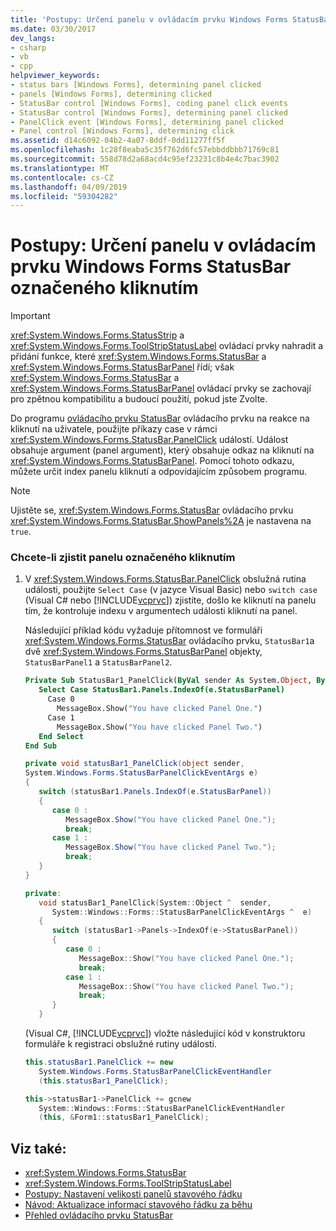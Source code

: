 ```yaml
---
title: 'Postupy: Určení panelu v ovládacím prvku Windows Forms StatusBar označeného kliknutím'
ms.date: 03/30/2017
dev_langs:
- csharp
- vb
- cpp
helpviewer_keywords:
- status bars [Windows Forms], determining panel clicked
- panels [Windows Forms], determining clicked
- StatusBar control [Windows Forms], coding panel click events
- StatusBar control [Windows Forms], determining panel clicked
- PanelClick event [Windows Forms], determining panel clicked
- Panel control [Windows Forms], determining click
ms.assetid: d14c6092-04b2-4a07-8ddf-0dd11277ff5f
ms.openlocfilehash: 1c28f8eaba5c35f762d6fc57ebbddbbb71769c81
ms.sourcegitcommit: 558d78d2a68acd4c95ef23231c8b4e4c7bac3902
ms.translationtype: MT
ms.contentlocale: cs-CZ
ms.lasthandoff: 04/09/2019
ms.locfileid: "59304282"
---
```

# <a name="how-to-determine-which-panel-in-the-windows-forms-statusbar-control-was-clicked"></a>Postupy: Určení panelu v ovládacím prvku Windows Forms StatusBar označeného kliknutím
> [!IMPORTANT]
>  <xref:System.Windows.Forms.StatusStrip> a <xref:System.Windows.Forms.ToolStripStatusLabel> ovládací prvky nahradit a přidání funkce, které <xref:System.Windows.Forms.StatusBar> a <xref:System.Windows.Forms.StatusBarPanel> řídí; však <xref:System.Windows.Forms.StatusBar> a <xref:System.Windows.Forms.StatusBarPanel> ovládací prvky se zachovají pro zpětnou kompatibilitu a budoucí použití, pokud jste Zvolte.  
  
 Do programu [ovládacího prvku StatusBar](statusbar-control-windows-forms.md) ovládacího prvku na reakce na kliknutí na uživatele, použijte příkazy case v rámci <xref:System.Windows.Forms.StatusBar.PanelClick> událostí. Událost obsahuje argument (panel argument), který obsahuje odkaz na kliknutí na <xref:System.Windows.Forms.StatusBarPanel>. Pomocí tohoto odkazu, můžete určit index panelu kliknutí a odpovídajícím způsobem programu.  
  
> [!NOTE]
>  Ujistěte se, <xref:System.Windows.Forms.StatusBar> ovládacího prvku <xref:System.Windows.Forms.StatusBar.ShowPanels%2A> je nastavena na `true`.  
  
### <a name="to-determine-which-panel-was-clicked"></a>Chcete-li zjistit panelu označeného kliknutím  
  
1. V <xref:System.Windows.Forms.StatusBar.PanelClick> obslužná rutina události, použijte `Select Case` (v jazyce Visual Basic) nebo `switch case` (Visual C# nebo [!INCLUDE[vcprvc](../../../../includes/vcprvc-md.md)]) zjistíte, došlo ke kliknutí na panelu tím, že kontroluje indexu v argumentech události kliknutí na panel.  
  
     Následující příklad kódu vyžaduje přítomnost ve formuláři <xref:System.Windows.Forms.StatusBar> ovládacího prvku, `StatusBar1`a dvě <xref:System.Windows.Forms.StatusBarPanel> objekty, `StatusBarPanel1` a `StatusBarPanel2`.  
  
    ```vb  
    Private Sub StatusBar1_PanelClick(ByVal sender As System.Object, ByVal e As System.Windows.Forms.StatusBarPanelClickEventArgs) Handles StatusBar1.PanelClick  
       Select Case StatusBar1.Panels.IndexOf(e.StatusBarPanel)  
         Case 0  
           MessageBox.Show("You have clicked Panel One.")  
         Case 1  
           MessageBox.Show("You have clicked Panel Two.")  
       End Select  
    End Sub  
    ```  
  
    ```csharp  
    private void statusBar1_PanelClick(object sender,   
    System.Windows.Forms.StatusBarPanelClickEventArgs e)  
    {  
       switch (statusBar1.Panels.IndexOf(e.StatusBarPanel))  
       {  
          case 0 :  
             MessageBox.Show("You have clicked Panel One.");  
             break;  
          case 1 :  
             MessageBox.Show("You have clicked Panel Two.");  
             break;  
       }  
    }  
    ```  
  
    ```cpp  
    private:  
       void statusBar1_PanelClick(System::Object ^  sender,  
          System::Windows::Forms::StatusBarPanelClickEventArgs ^  e)  
       {  
          switch (statusBar1->Panels->IndexOf(e->StatusBarPanel))  
          {  
             case 0 :  
                MessageBox::Show("You have clicked Panel One.");  
                break;  
             case 1 :  
                MessageBox::Show("You have clicked Panel Two.");  
                break;  
          }  
       }  
    ```  
  
     (Visual C#, [!INCLUDE[vcprvc](../../../../includes/vcprvc-md.md)]) vložte následující kód v konstruktoru formuláře k registraci obslužné rutiny události.  
  
    ```csharp  
    this.statusBar1.PanelClick += new   
       System.Windows.Forms.StatusBarPanelClickEventHandler   
       (this.statusBar1_PanelClick);  
    ```  
  
    ```cpp  
    this->statusBar1->PanelClick += gcnew  
       System::Windows::Forms::StatusBarPanelClickEventHandler  
       (this, &Form1::statusBar1_PanelClick);  
    ```  
  
## <a name="see-also"></a>Viz také:

- <xref:System.Windows.Forms.StatusBar>
- <xref:System.Windows.Forms.ToolStripStatusLabel>
- [Postupy: Nastavení velikosti panelů stavového řádku](how-to-set-the-size-of-status-bar-panels.md)
- [Návod: Aktualizace informací stavového řádku za běhu](walkthrough-updating-status-bar-information-at-run-time.md)
- [Přehled ovládacího prvku StatusBar](statusbar-control-overview-windows-forms.md)
